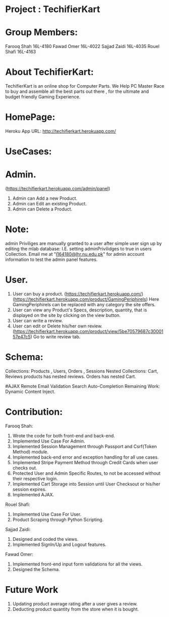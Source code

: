 # Project : TechifierKart

# Group Members: 
Farooq Shah 16L-4180 
Fawad Omer 16L-4022 
Sajjad Zaidi 16L-4035
Rouel Shafi 16L-4163

# About TechifierKart:
TechifierKart is an online shop for Computer Parts. We Help PC Master Race to buy and assemble all the best parts out there , for the ultimate and budget friendly Gaming Experience.

# HomePage:
Heroku App URL: http://techifierkart.herokuapp.com/

# UseCases:

# Admin.
(https://techifierkart.herokuapp.com/admin/panel)
1. Admin can Add a new Product.
2. Admin can Edit an existing Product.
3. Admin can Delete a Product.
# Note: 
admin Priviliges are manually granted to a user after simple user sign up by editing the mlab database: I.E. setting adminPrivilidges to true in users Collection.
Email me at "l164180@lhr.nu.edu.pk" for admin account information to test the admin panel features.

# User.
1. User can buy a product.
(https://techifierkart.herokuapp.com/)
(https://techifierkart.herokuapp.com/product/GamingPeriphirels) Here GamingPeriphirels can be replaced with any category the site offers.
2. User can view any Product's Specs, description, quantity, that is displayed on the site by clicking on the view button.
3. User can write a review.
4. User can edit or Delete his/her own review.
(https://techifierkart.herokuapp.com/product/view/5be70579687c3000157e47c5) Go to write review tab.

# Schema:
Collections: Products , Users, Orders , Sessions
Nested Collections: Cart, Reviews
products has nested reviews.
Orders has nested Cart.

#AJAX
Remote Email Validation
Search Auto-Completion
Remaining Work: Dynamic Content Inject.

# Contribution:
Farooq Shah:
1. Wrote the code for both front-end and back-end.
2. Implemented Use Case For Admin.
3. Implemented Session Management through Passport and Csrf(Token Method) module.
4. Implemented back-end error and exception handling for all use cases.
5. Implemented Stripe Payment Method through Credit Cards when user checks out.
6. Protected User and Admin Specific Routes, to not be accessed without their respective login.
7. Implemented Cart Storage into Session until User Checksout or his/her session expires.
8. Implemented AJAX.

Rouel Shafi:
1. Implemented Use Case For User.
2. Product Scraping through Python Scripting.

Sajjad Zaidi:
1. Designed and coded the views.
2. Implemented SignIn/Up and Logout features.

Fawad Omer:
1. Implemented front-end input form validations for all the views.
2. Designed the Schema.

# Future Work
1. Updating product average rating after a user gives a review.
2. Deducting product quantity from the store when it is bought.


